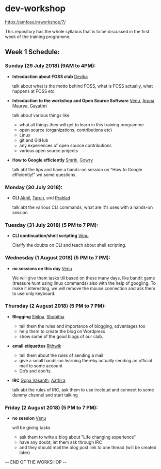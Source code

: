 # dev-workshop
https://amfoss.in/workshop/7/

This repository has the whole syllabus that is to be discussed in the first week of the training programme.

## Week 1 Schedule:


### Sunday (29 July 2018) (9AM to 4PM):

- **Introduction about FOSS club** [Devika](https://github.com/devikasugathan)
    
    talk about what is the motto behind FOSS, what is FOSS actually, what happens at FOSS etc.

- **Introduction to the workshop and Open Source Software** [Venu](https://github.com/vchrombie), [Aruna Maurya](https://github.com/ArunaMaurya221B), [Gayathri](https://github.com/Gayathrir1666/)
    
    talk about various things like
    - what all things they will get to learn in this training programme
    - open source (organizations, contributions etc)
    - Linux
    - git and GitHub
    - any experiences of open source contributions
    - various open source projects

- **How to Google efficiently** [Smriti](https://github.com/smritipillai), [Gowry](https://github.com/gowry189)
    
    talk abt the tips and have a hands-on session on "How to Google efficiently!" wd some questions.


### Monday (30 July 2018):

- **CLI** [Akhil](https://github.com/kolla47), [Tarun](), and [Prahlad](https://github.com/prahlad125)
    
    talk abt the various CLI commands, what are it's uses with a hands-on session


### Tuesday (31 July 2018) (5 PM to 7 PM):

- **CLI continuation/shell scripting** [Venu](https://github.com/vchrombie)
  	
    Clarify the doubts on CLI and teach about shell scripting.


### Wednesday (1 August 2018) (5 PM to 7 PM):

- **no sessions on this day** [Venu](https://github.com/vchrombie)
    
    We will give them tasks till based on these many days, like bandit game (treasure hunt using linux commands) also with the help of googling. To make it interesting, we will remove the mouse connection and ask them to use only keyboard.


### Thursday (2 August 2018) (5 PM to 7 PM):

- **Blogging** [Shilpa](https://github.com/AriesShilz), [Shobitha](https://github.com/01shobitha)
    
    - tell them the rules and importance of blogging, advantages too
    - help them to create the blog on Wordpress
    - show some of the good blogs of our club.

- **email etiquettes** [Rithwik](https://github.com/rithwik27)
    
    - tell them about the rules of sending a mail
    - give a small hands-on learning thereby actually sending an official mail to some account
    - Do’s and don'ts.

- **IRC** [Gopa Vasanth](https://github.com/gopavasanth), [Aathira](https://github.com/Athi101)
    
    talk abt the rules of IRC, ask them to use irccloud and connect to some dummy channel and start talking


### Friday (2 August 2018) (5 PM to 7 PM):

- **no session** [Venu](https://github.com/vchrombie)
    
    will be giving tasks
    - ask them to write a blog about "Life changing experience"
    - have any doubt, let them ask through IRC
    - and they should mail the blog post link to one thread (will be created later)

-- END OF THE WORKSHOP --
